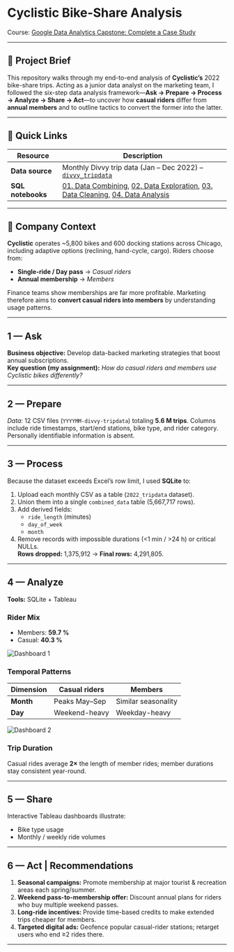 # Cyclistic Bike-Share Analysis  
Course: [Google Data Analytics Capstone: Complete a Case Study](https://www.coursera.org/learn/google-data-analytics-capstone)

---

## 📑 Project Brief
This repository walks through my end-to-end analysis of **Cyclistic’s** 2022 bike-share trips. Acting as a junior data analyst on the marketing team, I followed the six-step data analysis framework—**Ask → Prepare → Process → Analyze → Share → Act**—to uncover how **casual riders** differ from **annual members** and to outline tactics to convert the former into the latter.

---

## 🔗 Quick Links
| Resource | Description |
|----------|-------------|
| **Data source** | Monthly Divvy trip data (Jan – Dec 2022) – [`divvy_tripdata`](https://divvy-tripdata.s3.amazonaws.com/index.html) |
| **SQL notebooks** | [01. Data Combining](), [02. Data Exploration](), [03. Data Cleaning](), [04. Data Analysis]() |

---

## 🏢 Company Context
**Cyclistic** operates ~5,800 bikes and 600 docking stations across Chicago, including adaptive options (reclining, hand-cycle, cargo). Riders choose from:
- **Single-ride / Day pass** → *Casual riders*  
- **Annual membership** → *Members*

Finance teams show memberships are far more profitable. Marketing therefore aims to **convert casual riders into members** by understanding usage patterns.

---

## 1 — Ask  
**Business objective:** Develop data-backed marketing strategies that boost annual subscriptions.  
**Key question (my assignment):** *How do casual riders and members use Cyclistic bikes differently?*

---

## 2 — Prepare  
*Data:* 12 CSV files (`YYYYMM-divvy-tripdata`) totaling **5.6 M trips**. Columns include ride timestamps, start/end stations, bike type, and rider category. Personally identifiable information is absent.

---

## 3 — Process  
Because the dataset exceeds Excel’s row limit, I used **SQLite** to:

1. Upload each monthly CSV as a table (`2022_tripdata` dataset).  
2. Union them into a single `combined_data` table (5,667,717 rows).  
3. Add derived fields:  
   - `ride_length` (minutes)  
   - `day_of_week`  
   - `month`
4. Remove records with impossible durations (<1 min / >24 h) or critical NULLs.  
   **Rows dropped:** 1,375,912 → **Final rows:** 4,291,805.

---

## 4 — Analyze  
**Tools:** SQLite + Tableau

### Rider Mix
- Members: **59.7 %**  
- Casual: **40.3 %**
  
![Dashboard 1](https://github.com/user-attachments/assets/ade60a27-2e5f-4af4-8863-46dce6e9acee)

### Temporal Patterns
| Dimension | Casual riders | Members |
|-----------|---------------|---------|
| **Month** | Peaks May–Sep | Similar seasonality |
| **Day**   | Weekend-heavy | Weekday-heavy |

![Dashboard 2](https://github.com/user-attachments/assets/dd854fb5-d9ec-45b4-9898-2ff6566737f3)

### Trip Duration
Casual rides average **2×** the length of member rides; member durations stay consistent year-round.

---

## 5 — Share  
Interactive Tableau dashboards illustrate:
- Bike type usage
- Monthly / weekly ride volumes

---

## 6 — Act | Recommendations
1. **Seasonal campaigns:** Promote membership at major tourist & recreation areas each spring/summer.  
2. **Weekend pass-to-membership offer:** Discount annual plans for riders who buy multiple weekend passes.  
3. **Long-ride incentives:** Provide time-based credits to make extended trips cheaper for members.  
4. **Targeted digital ads:** Geofence popular casual-rider stations; retarget users who end ≥2 rides there.

---
